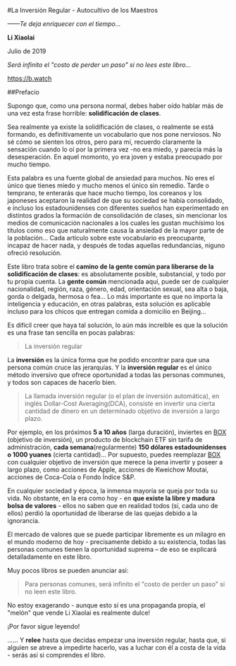 #La Inversión Regular - Autocultivo de los Maestros

*——Te deja enriquecer con el tiempo...*

**Li Xiaolai**

Julio de 2019

*Será infinito el "costo de perder un paso" si no lees este libro...*

https://b.watch



##Prefacio

Supongo que, como una persona normal, debes haber oído hablar más de una vez esta frase horrible: **solidificación de clases**.

Sea realmente ya existe la solidificación de clases, o realmente se está formando, es definitivamente un vocabulario que nos pone nerviosos. No sé cómo se sienten los otros, pero para mí, recuerdo claramente la sensación cuando lo oí por la primera vez -no era miedo, y parecía más la desesperación. En aquel momonto, yo era joven y estaba preocupado por mucho tiempo.

Esta palabra es una fuente global de ansiedad para muchos. No eres el único que tienes miedo y mucho menos el único sin remedio. Tarde o temprano, te enterarás que hace mucho tiempo, los coreanos y los japoneses aceptaron la realidad de que su sociedad se había consolidado, e incluso los estadounidenses con diferentes sueños han experimentado en distintos grados la formación de consolidación de clases, sin mencionar los medios de comunicación nacionales a los cuales les gustan muchísimo los títulos como eso que naturalmente causa la ansiedad de la mayor parte de la población... Cada artículo sobre este vocabulario es preocupante, incapaz de hacer nada, y después de todas aquellas redundancias, niguno ofreció resolución.

Este libro trata sobre el **camino de la gente común para liberarse de la solidificación de clases**: es absolutamente posible, substancial, y todo por tu propia cuenta. La **gente común** mencionada aquí, puede ser de cualquier nacionalidad, región, raza, género, edad, orientación sexual, sea alta o baja, gorda o delgada, hermosa o fea... Lo más importante es que no importa la inteligencia y educación, en otras palabras, esta solución es aplicable incluso para los chicos que entregan comida a domicilio en Beijing...

Es difícil creer que haya tal solución, lo aún más increíble es que la solución es una frase tan sencilla en pocas palabras:

> La inversión regular

La **inversión** es la única forma que he podido encontrar para que una persona común cruce las jerarquías. Y la **inversión regular** es el único método inversivo que ofrece oportunidad a todas las personas communes, y todos son capaces de hacerlo bien.

> La llamada inversión regular (o el plan de inversión automática), en inglés Dollar-Cost Averaging(DCA), consiste en invertir una cierta cantidad de dinero en un determinado objetivo de inversión a largo plazo.

Por ejemplo, en los próximos **5 a 10 años** (larga duración), inviertes en [BOX](https://b.watch) (objetivo de inversión), un producto de blockchain ETF sin tarifa de administración, **cada semana**(regularmente) **150 dólares estadounidenses o 1000 yuanes** (cierta cantidad)... Por supuesto, puedes reemplazar [BOX](https://b.watch) con cualquier objetivo de inversión que merece la pena invertir y poseer a largo plazo, como acciones de Apple, acciones de Kweichow Moutai, acciones de Coca-Cola o Fondo Índice S&P.

En cualquier sociedad y época, la inmensa mayoría se queja por toda su vida. No obstante, en la era como hoy - en **que existe la libre y madura bolsa de valores** - ellos no saben que en realidad todos (sí, cada uno de ellos) perdió la oportunidad de liberarse de las quejas debido a la ignorancia.

El mercado de valores que se puede participar libremente es un milagro en el mundo moderno de hoy - precisamente debido a su existencia, todas las personas comunes tienen la oportunidad suprema – de eso se explicará detalladamente en este libro.

Muy pocos libros se pueden anunciar así:

> Para personas comunes, será infinito el "costo de perder un paso" si no leen este libro.

No estoy exagerando - aunque esto sí es una propaganda propia, el "melón" que vende Li Xiaolai es realmente dulce!

¡Por favor sigue leyendo!

...... Y **relee** hasta que decidas empezar una inversión regular, hasta que, si alguien se atreve a impedirte hacerlo, vas a luchar con él a costa de la vida - serás así si comprendes el libro.

